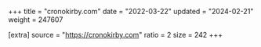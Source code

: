 +++
title = "cronokirby.com"
date = "2022-03-22"
updated = "2024-02-21"
weight = 247607

[extra]
source = "https://cronokirby.com"
ratio = 2
size = 242
+++
